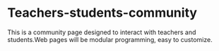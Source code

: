 # Teachers-students-community
This is a community page designed to interact with teachers and students.Web pages will be modular programming, easy to customize.
